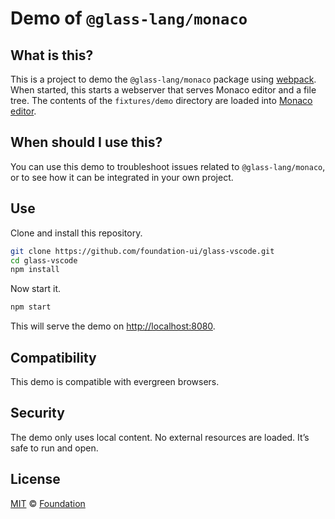 # Demo of `@glass-lang/monaco`

## What is this?

This is a project to demo the `@glass-lang/monaco` package using [webpack][].
When started, this starts a webserver that serves Monaco editor and a file tree.
The contents of the `fixtures/demo` directory are loaded into [Monaco editor][].

## When should I use this?

You can use this demo to troubleshoot issues related to `@glass-lang/monaco`,
or to see how it can be integrated in your own project.

## Use

Clone and install this repository.

```sh
git clone https://github.com/foundation-ui/glass-vscode.git
cd glass-vscode
npm install
```

Now start it.

```sh
npm start
```

This will serve the demo on <http://localhost:8080>.

## Compatibility

This demo is compatible with evergreen browsers.

## Security

The demo only uses local content.
No external resources are loaded.
It’s safe to run and open.

## License

[MIT][] © [Foundation][]

[foundation]: https://foundation-ui.com

[mit]: LICENSE

[monaco editor]: https://github.com/microsoft/monaco-editor

[webpack]: https://webpack.js.org
